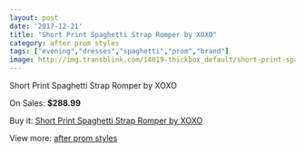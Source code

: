 ```yaml
---
layout: post
date: '2017-12-21'
title: "Short Print Spaghetti Strap Romper by XOXO"
category: after prom styles
tags: ["evening","dresses","spaghetti","prom","brand"]
image: http://img.transblink.com/14019-thickbox_default/short-print-spaghetti-strap-romper-by-xoxo.jpg
---
```

Short Print Spaghetti Strap Romper by XOXO

On Sales: **$288.99**
<a href="https://www.transblink.com/en/after-prom-styles/4488-short-print-spaghetti-strap-romper-by-xoxo.html"><amp-img layout="responsive" width="600" height="600" src="//img.transblink.com/14019-thickbox_default/short-print-spaghetti-strap-romper-by-xoxo.jpg" alt="Short Print Spaghetti Strap Romper by XOXO 0" /></a>
<a href="https://www.transblink.com/en/after-prom-styles/4488-short-print-spaghetti-strap-romper-by-xoxo.html"><amp-img layout="responsive" width="600" height="600" src="//img.transblink.com/14021-thickbox_default/short-print-spaghetti-strap-romper-by-xoxo.jpg" alt="Short Print Spaghetti Strap Romper by XOXO 1" /></a>
<a href="https://www.transblink.com/en/after-prom-styles/4488-short-print-spaghetti-strap-romper-by-xoxo.html"><amp-img layout="responsive" width="600" height="600" src="//img.transblink.com/14020-thickbox_default/short-print-spaghetti-strap-romper-by-xoxo.jpg" alt="Short Print Spaghetti Strap Romper by XOXO 2" /></a>

Buy it: [Short Print Spaghetti Strap Romper by XOXO](https://www.transblink.com/en/after-prom-styles/4488-short-print-spaghetti-strap-romper-by-xoxo.html "Short Print Spaghetti Strap Romper by XOXO")

View more: [after prom styles](https://www.transblink.com/en/55-after-prom-styles "after prom styles")